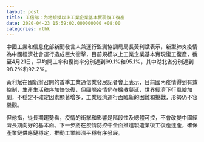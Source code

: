 ```yaml
---
layout: post
title: 工信部：內地規模以上工業企業基本實現復工復產
date: 2020-04-23 15:59:02.000000000 +08:00
categories: rthk
---
```


中國工業和信息化部新聞發言人兼運行監測協調局局長黃利斌表示，新型肺炎疫情為中國經濟社會運行造成巨大衝擊，目前規模以上工業企業基本實現復工復產，截至4月21日，平均開工率和復崗率分別達到99.1%和95.1%，其中湖北省分別達到98.2%和92.2%。

黃利斌在國新辦召開的首季工業通信業發展記者會上表示，目前國內疫情得到有效控制，生產生活秩序加快恢復，但國際疫情仍在擴散蔓延，世界經濟下行風險加劇，不穩定不確定因素顯著增多，工業經濟運行面臨新的困難和挑戰，形勢仍不容樂觀。

但他指，從長期趨勢看，疫情的衝擊和影響是階段性及總體可控，不會改變中國經濟長期向好的基本面。下一步將在疫情防控中全面推進製造業復工復產達產，確保產業鏈供應鏈穩定，推動工業經濟平穩有序發展。

